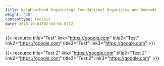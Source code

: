 ```yaml
---
title: Neighborhood Organizing/ Foundational Organizing and Demands
weight: '30'
contenttype: toolkit
date: 2018-10-01T02:00:58.021Z
---
```

{{< resource title="Test" link="https://google.com" title2="Test" link2="https://google.com" title3="Test" link3="https://google.com" >}}

{{< resource title="Test 2" link="https://google.com" title2="Test 2" link2="https://google.com" title3="Test 2" link3="https://google.com" >}}
